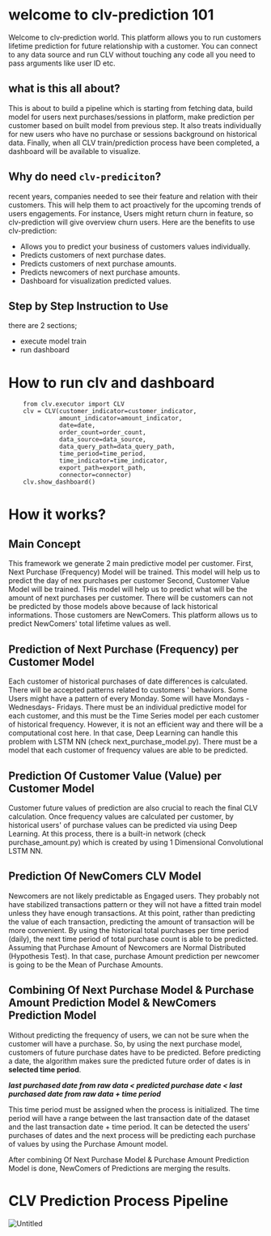 # welcome to clv-prediction 101

Welcome to clv-prediction world. 
This platform allows you to run customers lifetime prediction for future relationship with a customer.
You can connect to any data source and run CLV without touching any code all you need to pass arguments like user ID etc.

## what is this all about?

This is about to build a pipeline which is starting from fetching data,
build model for users next purchases/sessions in platform,
make prediction per customer based on built model from previous step.
It also treats individually for new users who have no purchase or sessions background on historical data.
Finally, when all CLV train/prediction process have been completed, a dashboard will be available to visualize.

## Why do need `clv-prediciton`?

recent years, companies needed to see their feature and relation with their customers. 
This will help them to act proactively for the upcoming trends of users engagements.
For instance, Users might return churn in feature, so clv-prediction will give overview churn users.
Here are the benefits to use clv-prediction:
 - Allows you to predict your business of customers values individually.
 - Predicts customers of next purchase dates.
 - Predicts customers of next purchase amounts.
 - Predicts newcomers of next purchase amounts.
 - Dashboard for visualization predicted values.

## Step by Step Instruction to Use

there are 2 sections;
 - execute model train
 - run dashboard

# How to run clv and dashboard

```
    from clv.executor import CLV
    clv = CLV(customer_indicator=customer_indicator,
              amount_indicator=amount_indicator,
              date=date,
              order_count=order_count,
              data_source=data_source,
              data_query_path=data_query_path,
              time_period=time_period,
              time_indicator=time_indicator,
              export_path=export_path,
              connector=connector)
    clv.show_dashboard()
```

# How it works?

## Main Concept

This framework we generate 2 main predictive model per customer. 
First, Next Purchase (Frequency) Model will be trained. 
This model will help us to predict the day of nex purchases per customer
Second, Customer Value Model will be trained. 
THis model will help us to predict what will be the amount of next purchases per customer.
There will be customers can not be predicted by those models above because of lack historical informations. 
Those customers are NewComers.
This platform allows us to predict NewComers' total lifetime values as well.


## Prediction of Next Purchase (Frequency) per Customer Model

Each customer of historical purchases of date differences is calculated.
    There will be accepted patterns related to customers ' behaviors.
    Some Users might have a pattern of every Monday.
    Some will have Mondays -Wednesdays- Fridays.
    There must be an individual predictive model for each customer, and this must be the Time Series model per each customer of historical frequency.
    However, it is not an efficient way and there will be a computational cost here. In that case, Deep Learning can handle this problem with LSTM NN (check next_purchase_model.py).
    There must be a model that each customer of frequency values are able to be predicted.

## Prediction Of Customer Value (Value) per Customer Model

Customer future values of prediction are also crucial to reach the final CLV calculation.
    Once frequency values are calculated per customer, by historical users' of purchase values can be predicted via using Deep Learning.
    At this process, there is a built-in network (check purchase_amount.py) which is created by using 1 Dimensional Convolutional LSTM NN.

## Prediction Of NewComers CLV Model

Newcomers are not likely predictable as Engaged users. 
They probably not have stabilized transactions pattern or they will not have a fitted train model unless they have enough transactions.
    At this point, rather than predicting the value of each transaction, predicting the amount of transaction will be more convenient.
    By using the historical total purchases per time period (daily), the next time period of total purchase count is able to be predicted.
    Assuming that Purchase Amount of Newcomers are Normal Distributed (Hypothesis Test).
    In that case, purchase Amount prediction per newcomer is going to be the Mean of Purchase Amounts.

## Combining Of Next Purchase Model & Purchase Amount Prediction Model & NewComers Prediction Model

Without predicting the frequency of users, we can not be sure when the customer will have a purchase.
    So, by using the next purchase model, customers of future purchase dates have to be predicted.
    Before predicting a date, the algorithm makes sure the predicted future order of dates is in **selected time period**.

***last purchased date from raw data < predicted purchase date < last purchased date from raw data + time period***

This time period must be assigned when the process is initialized. 
The time period will have a range between the last transaction date of the dataset and the last transaction date + time period.
It can be detected the users' purchases of dates and the next process will be predicting each purchase of values by using the Purchase Amount model.

After combining Of Next Purchase Model & Purchase Amount Prediction Model is done, NewComers of Predictions are merging the results.


# CLV Prediction Process Pipeline

![Untitled](https://user-images.githubusercontent.com/26736844/118328794-da34e000-b50e-11eb-8a7f-3a10373f8461.png)
